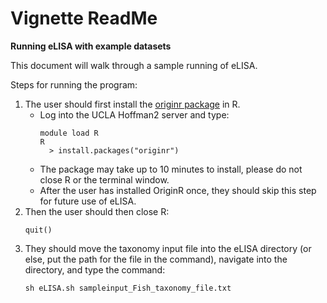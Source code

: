 # Vignette ReadMe

**Running eLISA with example datasets**   

This document will walk through a sample running of eLISA. 

Steps for running the program:  
1) The user should first install the [originr package](https://github.com/ropensci/originr) in R.
   - Log into the UCLA Hoffman2 server and type:
      ```
      module load R
      R
        > install.packages("originr")
       ```
   - The package may take up to 10 minutes to install, please do not close R or the terminal window.
   - After the user has installed OriginR once, they should skip this step for future use of eLISA.
2) Then the user should then close R:
   ```
   quit()
   ```
3) They should move the taxonomy input file into the eLISA directory (or else, put the path for the file in the command), navigate into the directory, and type the command:
   ```
   sh eLISA.sh sampleinput_Fish_taxonomy_file.txt
   ```
